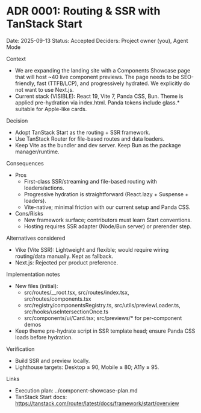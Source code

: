 # ADR 0001: Routing & SSR with TanStack Start

Date: 2025-09-13
Status: Accepted
Deciders: Project owner (you), Agent Mode

Context

- We are expanding the landing site with a Components Showcase page that will host ~40 live component previews. The page needs to be SEO-friendly, fast (TTFB/LCP), and progressively hydrated. We explicitly do not want to use Next.js.
- Current stack (VISIBLE): React 19, Vite 7, Panda CSS, Bun. Theme is applied pre-hydration via index.html. Panda tokens include glass.\* suitable for Apple-like cards.

Decision

- Adopt TanStack Start as the routing + SSR framework.
- Use TanStack Router for file-based routes and data loaders.
- Keep Vite as the bundler and dev server. Keep Bun as the package manager/runtime.

Consequences

- Pros
  - First-class SSR/streaming and file-based routing with loaders/actions.
  - Progressive hydration is straightforward (React.lazy + Suspense + loaders).
  - Vite-native; minimal friction with our current setup and Panda CSS.
- Cons/Risks
  - New framework surface; contributors must learn Start conventions.
  - Hosting requires SSR adapter (Node/Bun server) or prerender step.

Alternatives considered

- Vike (Vite SSR): Lightweight and flexible; would require wiring routing/data manually. Kept as fallback.
- Next.js: Rejected per product preference.

Implementation notes

- New files (initial):
  - src/routes/\_\_root.tsx, src/routes/index.tsx, src/routes/components.tsx
  - src/registry/componentsRegistry.ts, src/utils/previewLoader.ts, src/hooks/useIntersectionOnce.ts
  - src/components/ui/Card.tsx; src/previews/\* for per-component demos
- Keep theme pre-hydrate script in SSR template head; ensure Panda CSS loads before hydration.

Verification

- Build SSR and preview locally.
- Lighthouse targets: Desktop ≥ 90, Mobile ≥ 80; A11y ≥ 95.

Links

- Execution plan: ../component-showcase-plan.md
- TanStack Start docs: https://tanstack.com/router/latest/docs/framework/start/overview
